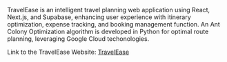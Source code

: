 TravelEase is an intelligent travel planning web application using React, Next.js, and Supabase, enhancing user experience with itinerary optimization, expense tracking, and booking management function. An Ant Colony Optimization algorithm is developed in Python for optimal route planning, leveraging Google Cloud techonologies.

Link to the TravelEase Website: [TravelEase](https://bit.ly/TravelEase-Demo) 
